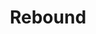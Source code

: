 ---
layout: song
id: 37
title: Rebound
artist: Kraedt
genre: Glitch Hop
image: Rebound.jpg
buy-able: true
downloadable: false
yt-id: 
itunes: https://itunes.apple.com/us/album/rebound-single/1294883030
beatport: https://www.beatport.com/release/rebound/2132237
gplay: https://play.google.com/store/music/album/Kraedt_Rebound?id=Bdmcpvxc47ytqlfzvkw5fq7s4oa
amazon: https://www.amazon.com/Rebound-Kraedt/dp/B076CL2FY7/ref=sr_1_2?s=dmusic&ie=UTF8&qid=1510610757&sr=1-2-mp3-albums-bar-strip-0&keywords=Kraedt
spotify: https://open.spotify.com/album/2ytNX7ylDGKY0xt2yvfBUA
license: 3
---